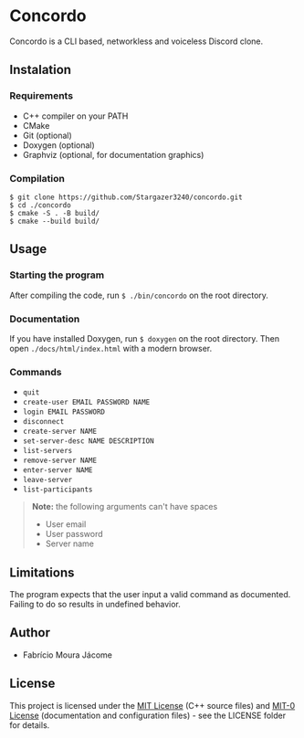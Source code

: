 <!--
SPDX-FileCopyrightText: 2023 Fabrício Moura Jácome

SPDX-License-Identifier: MIT-0
-->

# Concordo
Concordo is a CLI based, networkless and voiceless Discord clone.

## Instalation

### Requirements
- C++ compiler on your PATH
- CMake
- Git (optional)
- Doxygen (optional)
- Graphviz (optional, for documentation graphics)

### Compilation
```
$ git clone https://github.com/Stargazer3240/concordo.git
$ cd ./concordo
$ cmake -S . -B build/
$ cmake --build build/
```

## Usage
### Starting the program
After compiling the code, run `$ ./bin/concordo` on the root directory.

### Documentation
If you have installed Doxygen, run `$ doxygen` on the root directory. Then open
`./docs/html/index.html` with a modern browser.

### Commands
- `quit`
- `create-user EMAIL PASSWORD NAME` 
- `login EMAIL PASSWORD`
- `disconnect`
- `create-server NAME`
- `set-server-desc NAME DESCRIPTION`
- `list-servers`
- `remove-server NAME`
- `enter-server NAME`
- `leave-server`
- `list-participants`

> **Note:** the following arguments can't have spaces
> - User email 
> - User password
> - Server name

## Limitations
The program expects that the user input a valid command as documented. Failing to do so results in undefined behavior.

## Author
- Fabrício Moura Jácome

## License
This project is licensed under the [MIT License](https://spdx.org/licenses/MIT.html) (C++ source files) and [MIT-0 License](https://spdx.org/licenses/MIT-0) (documentation and configuration files) - see the LICENSE folder for details.
